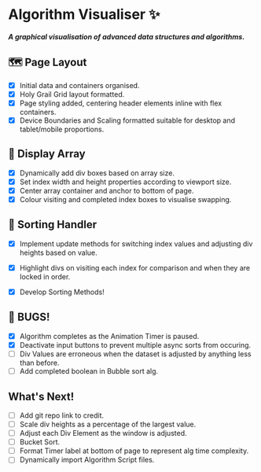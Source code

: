 # Algorithm Visualiser ✨
***A graphical visualisation of advanced data structures and algorithms.***

## 🗺 Page Layout
* [x] Initial data and containers organised.
* [x] Holy Grail Grid layout formatted.
* [x] Page styling added, centering header elements inline with flex containers.
* [x] Device Boundaries and Scaling formatted suitable for desktop and tablet/mobile proportions.

## 🔮 Display Array
* [x] Dynamically add div boxes based on array size.
* [x] Set index width and height properties according to viewport size.
* [x] Center array container and anchor to bottom of page.
* [x] Colour visiting and completed index boxes to visualise swapping.

## 🧙 Sorting Handler
* [x] Implement update methods for switching index values and adjusting div heights based on value.
* [x] Highlight divs on visiting each index for comparison and when they are locked in order.
* [x] Develop Sorting Methods!



## 🐞 BUGS!
* [x] Algorithm completes as the Animation Timer is paused.
* [x] Deactivate input buttons to prevent multiple async sorts from occuring.
* [ ] Div Values are erroneous when the dataset is adjusted by anything less than before.
* [ ] Add completed boolean in Bubble sort alg.

## What's Next!
* [ ] Add git repo link to credit.
* [ ] Scale div heights as a percentage of the largest value.
* [ ] Adjust each Div Element as the window is adjusted.
* [ ] Bucket Sort.
* [ ] Format Timer label at bottom of page to represent alg time complexity.
* [ ] Dynamically import Algorithm Script files.